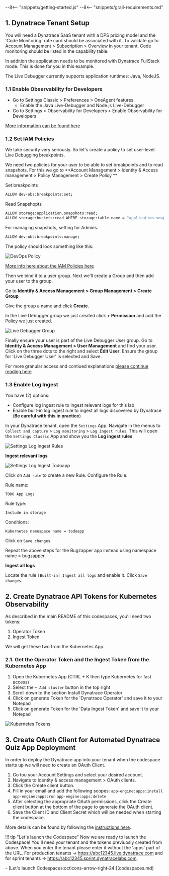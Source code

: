 --8<-- "snippets/getting-started.js"
--8<-- "snippets/grail-requirements.md"

## 1. Dynatrace Tenant Setup
You will need a Dynatrace SaaS tenant with a DPS pricing model and the 'Code Monitoring' rate card should be associated with it. To validate go to Account Management > Subscription > Overview in your tenant. Code monitoring should be listed in the capability table.

In addition the application needs to be monitored with Dynatrace FullStack mode. This is done for you in this example.

The Live Debugger currently supports application runtimes: Java, NodeJS.

### 1.1 Enable Observability for Developers

- Go to Settings Classic > Preferences > OneAgent features.
     - Enable the Java Live-Debugger and Node.js Live-Debugger
- Go to Settings > Observability for Developers > Enable Observability for Developers

[More information can be found here](https://docs.dynatrace.com/docs/observe/applications-and-microservices/developer-observability/do-enable)


### 1.2 Set IAM Policies 
We take security very seriously. So let's create a policy to set user-level Live Debugging breakpoints. 

We need two policies for your user to be able to set breakpoints and to read snapshots. 
For this we go to **Account Management > Identity & Access management > Policy Management > Create Policy **

Set breakpoints
```bash
ALLOW dev-obs:breakpoints:set;
```
Read Snapshopts
```bash
ALLOW storage:application.snapshots:read;
ALLOW storage:buckets:read WHERE storage:table-name = "application.snapshots";
```

For managing snapshots, setting for Admins.
```bash
ALLOW dev-obs:breakpoints:manage;
```

The policy should look something like this:

![DevOps Policy](img/devops_policy.png)

[More info here about the IAM Policies here](https://docs.dynatrace.com/docs/observe/applications-and-microservices/developer-observability/offering-capabilities/setup)

Then we bind it to a user group. Next we'll create a Group and then add your user to the group.

Go to **Identify & Access Management > Group Management > Create Group**

Give the group a name and click **Create**.

In the Live Debugger group we just created click **+ Permission** and add the Policy we just created.

![Live Debugger Group](img/live-debugger-group.png)

Finally ensure your user is part of the Live Debugger User group. Go to **Identity & Access Management > User Management** and find your user. Click on the three dots to the right and select **Edit User**. Ensure the group for 'Live Debugger User' is selected and Save.

For more granular access and contiued explanations [please continue reading here](https://docs.dynatrace.com/docs/observe/applications-and-microservices/developer-observability/offering-capabilities/setup) 


### 1.3 Enable Log Ingest

You have (2) options:

- Configure log ingest rule to ingest relevant logs for this lab
- Enable built-in log ingest rule to ingest all logs discovered by Dynatrace (**Be careful with this in practice**)

In your Dynatrace tenant, open the `Settings` App.  Navigate in the menus to `Collect and capture` > `Log monitoring` > `Log ingest rules`.  This will open the `Settings Classic` App and show you the **Log ingest rules**

![Settings Log Ingest Rules](img/settings_log_ingest_rules.png)

**Ingest relevant logs**

![Settings Log Ingest Todoapp](img/settings_log_ingest_todoapp.png)

Click on `Add rule` to create a new Rule.  Configure the Rule:

Rule name:
```text
TODO App Logs
```

Rule type:
```text
Include in storage
```

Conditions:
```text
Kubernetes namespace name = todoapp
```

Click on `Save changes`. 

Repeat the above steps for the Bugzapper app instead using namespace name = bugzapper.

**Ingest all logs**

Locate the rule `[Built-in] Ingest all logs` and enable it.  Click `Save changes`.

## 2. Create Dynatrace API Tokens for Kubernetes Observability
As described in the main README of this codespaces, you'll need two tokens:

1. Operator Token
2. Ingest Token 

We will get these two from the Kubernetes App. 

### 2.1. Get the Operator Token and the Ingest Token from the Kubernetes App

1. Open the Kubernetes App (CTRL + K then type Kubernetes for fast access)
2. Select the `+ Add cluster` button in the top right
3. Scroll down to the section Install Dynatrace Operator 
4. Click on generate Token for the 'Dynatrace Operator' and save it to your Notepad
5. Click on generate Token for the 'Data Ingest Token' and save it to your Notepad

![Kubernetes Tokens](img/k8s_tokens.png)

## 3. Create OAuth Client for Automated Dynatrace Quiz App Deployment
In order to deploy the Dynatrace app into your tenant when the codespace starts up we will need to create an OAuth Client.

1. Go tou your Account Settings and select your desired account.
2. Navigate to Identity & access management > OAuth clients.
3. Click the Create client button.
4. Fill in your email and add the following scopes: `app-engine:apps:install` `app-engine:apps:run` `app-engine:apps:delete`
5. After selecting the appropriate OAuth permissions, click the Create client button at the bottom of the page to generate the OAuth client.
6. Save the Client ID and Client Secret which will be needed when starting the codespace.

More details can be found by following the [instructions here](https://developer.dynatrace.com/develop/deploy-your-app/#deploy-from-a-cicd-pipeline).

!!! tip "Let's launch the Codespace"
    Now we are ready to launch the Codespace! You'll need your tenant and the tokens previuosly created from above. When you enter the tenant please enter it without the 'apps' part of the URL. For production tenants -> https://abc12345.live.dynatrace.com and for sprint tenants -> https://abc12345.sprint.dynatracelabs.com.


<div class="grid cards" markdown>
- [Let's launch Codespaces:octicons-arrow-right-24:](codespaces.md)
</div>